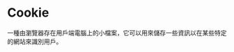 [Title]: # (Cookie)
[Difficulty]: # (初學者)
[Order]: # (25)

# Cookie

一種由瀏覽器存在用戶端電腦上的小檔案，它可以用來儲存一些資訊以在某些特定的網站來識別用戶。